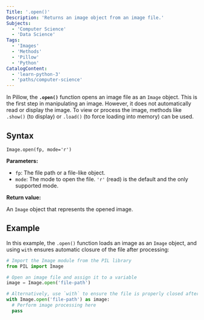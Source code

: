 ```yaml
---
Title: '.open()'
Description: 'Returns an image object from an image file.'
Subjects:
  - 'Computer Science'
  - 'Data Science'
Tags:
  - 'Images'
  - 'Methods'
  - 'Pillow'
  - 'Python'
CatalogContent:
  - 'learn-python-3'
  - 'paths/computer-science'
---
```


In Pillow, the **`.open()`** function opens an image file as an `Image` object. This is the first step in manipulating an image. However, it does not automatically read or display the image. To view or process the image, methods like `.show()` (to display) or `.load()` (to force loading into memory) can be used.

## Syntax

```pseudo
Image.open(fp, mode='r')
```

**Parameters:**

- `fp`: The file path or a file-like object.
- `mode`: The mode to open the file. `'r'` (read) is the default and the only supported mode.

**Return value:**

An `Image` object that represents the opened image.

## Example

In this example, the `.open()` function loads an image as an `Image` object, and using `with` ensures automatic closure of the file after processing:

```py
# Import the Image module from the PIL library
from PIL import Image

# Open an image file and assign it to a variable
image = Image.open('file-path')

# Alternatively, use `with` to ensure the file is properly closed after processing
with Image.open('file-path') as image:
  # Perform image processing here
  pass
```
